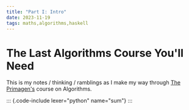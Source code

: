 ```yaml
---
title: "Part I: Intro"
date: 2023-11-19
tags: maths,algorithms,haskell
---
```


# The Last Algorithms Course You'll Need

This is my notes / thinking / ramblings as I make my way through
[The Primagen's](https://frontendmasters.com/courses/algorithms/introduction/) course
on Algorithms.

::: {.code-include lexer="python" name="sum"}
:::

